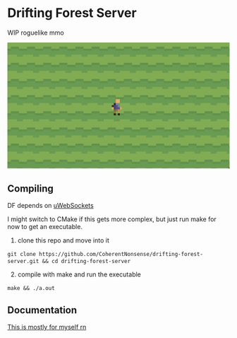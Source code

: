 # Drifting Forest Server
WIP roguelike mmo

<img src="misc/readme_cover.png" alt="cover image of game">

## Compiling
DF depends on [uWebSockets](https://github.com/uNetworking/uWebSockets)

I might switch to CMake if this gets more complex, but just run make for now to get an executable.

1. clone this repo and move into it
```
git clone https://github.com/CoherentNonsense/drifting-forest-server.git && cd drifting-forest-server
```
2. compile with make and run the executable
```
make && ./a.out
```

## Documentation

[This is mostly for myself rn](docs/README.md)